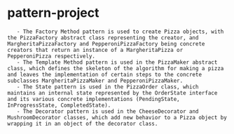 # pattern-project

       - The Factory Method pattern is used to create Pizza objects, with the PizzaFactory abstract class representing the creator, and MargheritaPizzaFactory and PepperoniPizzaFactory being concrete creators that return an instance of a MargheritaPizza or PepperoniPizza respectively.
       - The Template Method pattern is used in the PizzaMaker abstract class, which defines the skeleton of the algorithm for making a pizza and leaves the implementation of certain steps to the concrete subclasses MargheritaPizzaMaker and PepperoniPizzaMaker.
       - The State pattern is used in the PizzaOrder class, which maintains an internal state represented by the OrderState interface and its various concrete implementations (PendingState, InProgressState, CompletedState).
       - The Decorator pattern is used in the CheeseDecorator and MushroomDecorator classes, which add new behavior to a Pizza object by wrapping it in an object of the decorator class.
